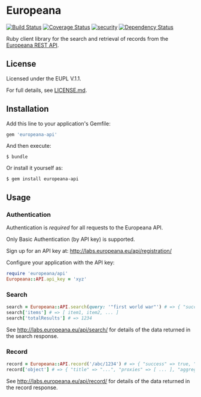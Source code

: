 # Europeana

[![Build Status](https://travis-ci.org/europeana/europeana-api-client-ruby.svg?branch=master)](https://travis-ci.org/europeana/europeana-api-client-ruby) [![Coverage Status](https://coveralls.io/repos/europeana/europeana-api-client-ruby/badge.svg?branch=master&service=github)](https://coveralls.io/github/europeana/europeana-api-client-ruby?branch=master) [![security](https://hakiri.io/github/europeana/europeana-api-client-ruby/master.svg)](https://hakiri.io/github/europeana/europeana-api-client-ruby/master) [![Dependency Status](https://gemnasium.com/europeana/europeana-api-client-ruby.svg)](https://gemnasium.com/europeana/europeana-api-client-ruby)

Ruby client library for the search and retrieval of records from the [Europeana
REST API](http://labs.europeana.eu/api/introduction/).

## License

Licensed under the EUPL V.1.1.

For full details, see [LICENSE.md](LICENSE.md).

## Installation

Add this line to your application's Gemfile:

```ruby
gem 'europeana-api'
```

And then execute:

    $ bundle

Or install it yourself as:

    $ gem install europeana-api

## Usage

### Authentication

Authentication is *required* for all requests to the Europeana API.

Only Basic Authentication (by API key) is supported.

Sign up for an API key at: http://labs.europeana.eu/api/registration/

Configure your application with the API key:

```ruby
require 'europeana/api'
Europeana::API.api_key = 'xyz'
```

### Search

```ruby
search = Europeana::API.search(query: '"first world war"') # => { "success" => true, "items" => [ ... ], "totalResults" => 1234, ... }
search['items'] # => [ item1, item2, ... ]
search['totalResults'] # => 1234
```

See http://labs.europeana.eu/api/search/ for details of the data returned in
the search response.

### Record

```ruby
record = Europeana::API.record('/abc/1234') # => { "success" => true, "object" => { ... }, ... }
record['object'] # => { "title" => "...", "proxies" => [ ... ], "aggregations" => [ ... ], ... }
```

See http://labs.europeana.eu/api/record/ for details of the data returned in
the record response.
